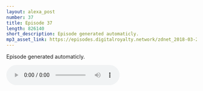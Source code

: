```yaml
---
layout: alexa_post
number: 37
title: Episode 37
length: 826140
short_description: Episode generated automaticly.
mp3_asset_link: https://episodes.digitalroyalty.network/zdnet_2018-03-20_01-00-03.mp3
---
```


Episode generated automaticly.

<audio controls>
    <source src="{{ page.mp3_asset_link }}" type="audio/mpeg">
</audio>